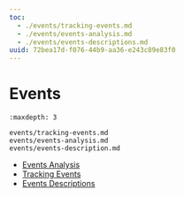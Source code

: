 ```yaml
---
toc:
  - ./events/tracking-events.md
  - ./events/events-analysis.md
  - ./events/events-descriptions.md
uuid: 72bea17d-f076-44b9-aa36-e243c89e83f0
---
```

# Events

```{toctree}
:maxdepth: 3

events/tracking-events.md
events/events-analysis.md
events/events-description.md
```

- [Events Analysis](./events/events-analysis.md)
- [Tracking Events](./events/tracking-events.md)
- [Events Descriptions](./events/events-descriptions.md)
